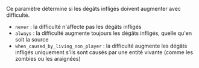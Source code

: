 Ce paramètre détermine si les dégâts infligés doivent augmenter avec difficulté.

- `never` : la difficulté n'affecte pas les dégâts infligés
- `always` : la difficulté augmente toujours les dégâts infligés, quelle qu'en soit la source
- `when_caused_by_living_non_player` : la difficulté augmente les dégâts infligés uniquement s'ils sont causés par une entité vivante
  (comme les zombies ou les araignées)
